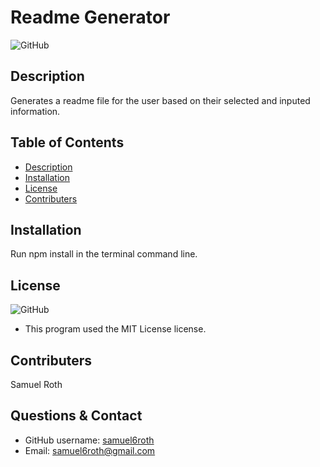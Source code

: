 
# Readme Generator
  
![GitHub](https://img.shields.io/github/license/samuel6roth/ReadMeGenerator?color=blue)
## Description
Generates a readme file for the user based on their selected and inputed information.
## Table of Contents
* [Description](#description)
* [Installation](#installation)
* [License](#license)
* [Contributers](#contributers)
## Installation
Run npm install in the terminal command line.
## License
![GitHub](https://img.shields.io/github/license/samuel6roth/ReadMeGenerator?color=blue)
- This program used the MIT License license. 
## Contributers
Samuel Roth
## Questions & Contact
* GitHub username: [samuel6roth](https://github.com/samuel6roth)
* Email: samuel6roth@gmail.com
